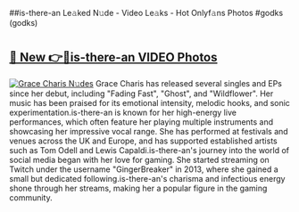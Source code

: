 ##is-there-an Le𝚊ked N𝚞de - Video Le𝚊ks - Hot Onlyf𝚊ns Photos #godks (godks)

# <h2><a href="https://mediaupload.pro?title=is-there-an&ref=9FEB">🔗 New 👉🔴is-there-an VIDEO Photos</a></h2>

[![Grace Charis N𝚞des](https://i.imgur.com/rIISA9y.gif)](https://mediaupload.pro?title=is-there-an&ref=9FEB)
Grace Charis has released several singles and EPs since her debut, including "Fading Fast", "Ghost", and "Wildflower". Her music has been praised for its emotional intensity, melodic hooks, and sonic experimentation.is-there-an is known for her high-energy live performances, which often feature her playing multiple instruments and showcasing her impressive vocal range. She has performed at festivals and venues across the UK and Europe, and has supported established artists such as Tom Odell and Lewis Capaldi.is-there-an's journey into the world of social media began with her love for gaming. She started streaming on Twitch under the username "GingerBreaker" in 2013, where she gained a small but dedicated following.is-there-an's charisma and infectious energy shone through her streams, making her a popular figure in the gaming community.